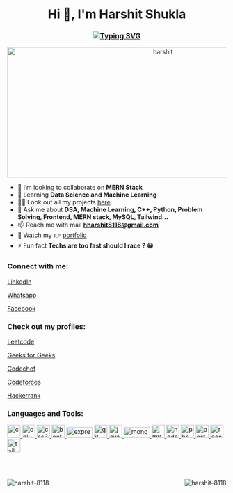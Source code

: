 
<h1 align="center">Hi 👋, I'm Harshit Shukla</h1>
<h3 align="center">
<a href="https://git.io/typing-svg"><img src="https://readme-typing-svg.demolab.com?font=Fira+Code&size=25&duration=2000&pause=798&color=34F7D4&center=true&multiline=true&repeat=true&random=false&width=600&height=70&lines=Experienced+MERN+Stack+Developer;DSA+%26+Machine+Learning+enthusiast..." alt="Typing SVG" /></a>
</h3>
<p align="center">
<img src="https://user-images.githubusercontent.com/74038190/219923823-bf1ce878-c6b8-4faa-be07-93e6b1006521.gif" alt="harshit"
      width="700"
      height="300" /></p>

<!-- - 🔭 I’m currently working on **MERN** -->
- 👯 I’m looking to collaborate on **MERN Stack**
- 🌱 Learning **Data Science and Machine Learning**
- 👨‍💻 Look out all my projects <a href="https://github.com/harshit-8118/my_workings/" target="blank">here</a>.
- 💬 Ask me about **DSA, Machine Learning, C++, Python, Problem Solving, Frontend, MERN stack, MySQL, Tailwind...**
- 📫 Reach me with mail **hharshit8118@gmail.com**
- 📄 Watch my :point_right:	 <a href="https://hharshit8118.netlify.app" target="blank">portfolio</a>
- ⚡ Fun fact **Techs are too fast should I race ? :grinning:**
<h3 align="left">Connect with me:</h3>
<p align="left">
  <a href="https://linkedin.com/in/harshit-shukla-079952203" target="blank">LinkedIn</a>
</p>
<p align="left">
  <a href="https://wa.me/<7052083375>" target="blank">Whatsapp</a>
</p>
<p align="left">
  <a href="https://www.facebook.com/hharshit8118/" target="blank">Facebook</a>
</p>
<h3 align="left">Check out my profiles:</h3>
<p align="left">
  <a href="https://www.leetcode.com/hharshit8118" target="blank">
    Leetcode
  </a>
</p>
<p align="left">
  <a href="https://auth.geeksforgeeks.org/user/hharshit8118/profile" target="blank">
    Geeks for Geeks
  </a>
</p>
<p align="left">
  <a href="https://www.codechef.com/users/harsh_it_8118" target="blank">
    Codechef
  </a>
</p>
<p align="left">
  <a href="https://codeforces.com/profile/harsh_it_8118" target="blank">
    Codeforces
  </a>
</p>
<p align="left">
  <a href="https://www.hackerrank.com/hharshit8118" target="blank">
    Hackerrank
  </a>
</p>
<h3 align="left">Languages and Tools:</h3>
<p align="left">
    <a href="https://www.cprogramming.com/" target="_blank" rel="noreferrer">
        <img
        src="https://encrypted-tbn0.gstatic.com/images?q=tbn:ANd9GcT0rGo-Xt_6hCjBJC06rxX7VrbfmLp5tXUPnJiehvOfOmlBmuPoJvp1mhehpgYYJO7cJic&usqp=CAU"
        alt="c"
        width="30"
        height="30"
        />
    </a>
    <a href="https://www.w3schools.com/cpp/" target="_blank" rel="noreferrer">
    <img
      src="https://encrypted-tbn0.gstatic.com/images?q=tbn:ANd9GcQbb7PVFgkjYzuA1im7CyRLo4A8YyUJ5GadGNrxBnk&s"
      alt="cplusplus"
      width="30"
      height="30"
    />
  </a>
  <a href="https://www.w3schools.com/css/" target="_blank" rel="noreferrer">
    <img
      src="https://cdn-icons-png.flaticon.com/512/5968/5968242.png"
      alt="css3"
      width="30"
      height="30"
    />
  </a>
    <a href="https://getbootstrap.com" target="_blank" rel="noreferrer">
      <img
        src="https://upload.wikimedia.org/wikipedia/commons/thumb/b/b2/Bootstrap_logo.svg/2560px-Bootstrap_logo.svg.png"
        alt="bootstrap"
        width="30"
        height="30"
      />
    </a>
  <a href="https://expressjs.com" target="_blank" rel="noreferrer">
    <img
      src="https://upload.wikimedia.org/wikipedia/commons/6/64/Expressjs.png"
      alt="express"
      width="60"
      height="25"
    />
  </a>
  <a href="https://git-scm.com/" target="_blank" rel="noreferrer">
    <img
      src="https://www.vectorlogo.zone/logos/git-scm/git-scm-icon.svg"
      alt="git"
      width="30"
      height="30"
    />
  </a>
  <a href="https://developer.mozilla.org/en-US/docs/Web/JavaScript" target="_blank" rel="noreferrer">
    <img src="https://cdn.iconscout.com/icon/free/png-256/free-javascript-2038874-1720087.png"
      alt="javascript"
      width="30"
      height="30"
    />
  </a>
  <a href="https://www.mongodb.com/" target="_blank" rel="noreferrer">
    <img
      src="https://upload.wikimedia.org/wikipedia/commons/thumb/9/93/MongoDB_Logo.svg/2560px-MongoDB_Logo.svg.png"
      alt="mongodb"
      width="60"
      height="25"
    />
  </a>
  <a href="https://www.mysql.com/" target="_blank" rel="noreferrer">
    <img
      src="https://www.svgrepo.com/show/303251/mysql-logo.svg"
      alt="mysql"
      width="30"
      height="30"
    />
  </a>
  <a href="https://nodejs.org" target="_blank" rel="noreferrer">
    <img
      src="https://upload.wikimedia.org/wikipedia/commons/thumb/d/d9/Node.js_logo.svg/2560px-Node.js_logo.svg.png"
      alt="nodejs"
      width="30"
      height="30"
    />
  </a>
  <a href="https://www.php.net" target="_blank" rel="noreferrer">
    <img src="https://upload.wikimedia.org/wikipedia/commons/thumb/2/27/PHP-logo.svg/1200px-PHP-logo.svg.png"
      alt="php"
      width="30"
      height="30"
    />
  </a>
  <a href="https://postman.com" target="_blank" rel="noreferrer">
    <img
      src="https://www.vectorlogo.zone/logos/getpostman/getpostman-icon.svg"
      alt="postman"
      width="30"
      height="30"
    />
  </a>
  <a href="https://reactjs.org/" target="_blank" rel="noreferrer">
    <img
src="https://upload.wikimedia.org/wikipedia/commons/thumb/a/a7/React-icon.svg/1200px-React-icon.svg.png"
      alt="react"
      width="30"
      height="30"
    />
  </a>
  <a href="https://tailwindcss.com/" target="_blank" rel="noreferrer">
    <img
      src="https://www.vectorlogo.zone/logos/tailwindcss/tailwindcss-icon.svg"
      alt="tailwind"
      width="30"
      height="30"
    />
  </a>
</p>
<br />
<br />
<p><img align="left" src="https://github-readme-stats.vercel.app/api/top-langs?username=harshit-8118&show_icons=true&locale=en&layout=compact" alt="harshit-8118" /></p>
<p><img align="right"src="https://github-readme-stats.vercel.app/api?username=harshit-8118&show_icons=true&locale=en" alt="harshit-8118" /></p>
